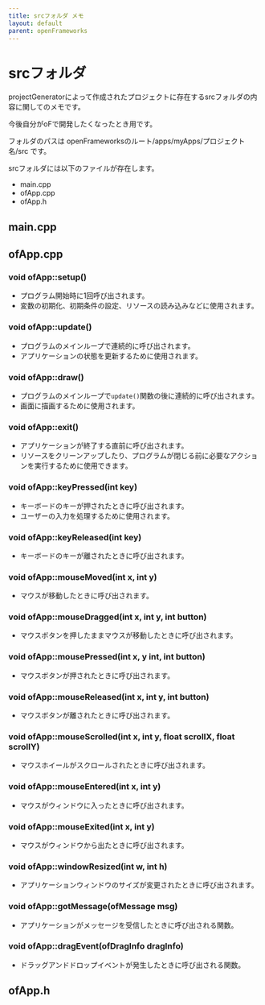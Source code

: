 ```yaml
---
title: srcフォルダ メモ
layout: default
parent: openFrameworks
---
```


# srcフォルダ

projectGeneratorによって作成されたプロジェクトに存在するsrcフォルダの内容に関してのメモです。

今後自分がoFで開発したくなったとき用です。

フォルダのパスは openFrameworksのルート/apps/myApps/プロジェクト名/src です。

srcフォルダには以下のファイルが存在します。

- main.cpp
- ofApp.cpp
- ofApp.h

## main.cpp

## ofApp.cpp

### void ofApp::setup()

- プログラム開始時に1回呼び出されます。
- 変数の初期化、初期条件の設定、リソースの読み込みなどに使用されます。

### void ofApp::update()

- プログラムのメインループで連続的に呼び出されます。
- アプリケーションの状態を更新するために使用されます。

### void ofApp::draw()

- プログラムのメインループで`update()`関数の後に連続的に呼び出されます。
- 画面に描画するために使用されます。

### void ofApp::exit()

- アプリケーションが終了する直前に呼び出されます。
- リソースをクリーンアップしたり、プログラムが閉じる前に必要なアクションを実行するために使用できます。

### void ofApp::keyPressed(int key)

- キーボードのキーが押されたときに呼び出されます。
- ユーザーの入力を処理するために使用されます。

### void ofApp::keyReleased(int key)
- キーボードのキーが離されたときに呼び出されます。

### void ofApp::mouseMoved(int x, int y)
- マウスが移動したときに呼び出されます。

### void ofApp::mouseDragged(int x, int y, int button)

- マウスボタンを押したままマウスが移動したときに呼び出されます。

### void ofApp::mousePressed(int x, y int, int button)
- マウスボタンが押されたときに呼び出されます。

### void ofApp::mouseReleased(int x, int y, int button)

- マウスボタンが離されたときに呼び出されます。

### void ofApp::mouseScrolled(int x, int y, float scrollX, float scrollY)

- マウスホイールがスクロールされたときに呼び出されます。

### void ofApp::mouseEntered(int x, int y)

- マウスがウィンドウに入ったときに呼び出されます。

### void ofApp::mouseExited(int x, int y)

- マウスがウィンドウから出たときに呼び出されます。

### void ofApp::windowResized(int w, int h)
- アプリケーションウィンドウのサイズが変更されたときに呼び出されます。

### void ofApp::gotMessage(ofMessage msg)

- アプリケーションがメッセージを受信したときに呼び出される関数。

### void ofApp::dragEvent(ofDragInfo dragInfo)

- ドラッグアンドドロップイベントが発生したときに呼び出される関数。

## ofApp.h